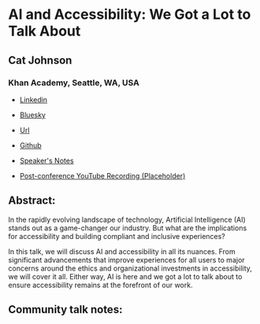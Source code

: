 # AI and Accessibility: We Got a Lot to Talk About 

## Cat Johnson
### Khan Academy, Seattle, WA, USA 
- [Linkedin](https://www.linkedin.com/in/catandthemachines/) 

- [Bluesky](https://bsky.app/profile/catandthemachines.bsky.social) 

- [Url](https://catandthemachines.com) 

- [Github](https://github.com/catandthemachines) 

- [Speaker's Notes](https://speakerdeck.com/catandthemachines/ai-and-accessibility)
- [Post-conference YouTube Recording (Placeholder)]()
## Abstract: 

In the rapidly evolving landscape of technology, Artificial Intelligence (AI) stands out as a game-changer our industry. But what are the implications for accessibility and building compliant and inclusive experiences?

In this talk, we will discuss AI and accessibility in all its nuances. From significant advancements that improve experiences for all users to major concerns around the ethics and organizational investments in accessibility, we will cover it all. Either way, AI is here and we got a lot to talk about to ensure accessibility remains at the forefront of our work.
## Community talk notes: 